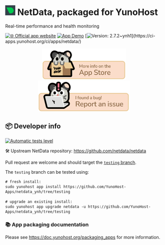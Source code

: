 <!--
N.B.: This README was automatically generated by <https://github.com/YunoHost/apps_tools/blob/main/readme_generator>
It shall NOT be edited by hand.
-->

<h1>
  <img src="https://raw.githubusercontent.com/YunoHost/apps/main/logos/netdata.png" width="32px" alt="Logo of NetData">
  NetData, packaged for YunoHost
</h1>

Real-time performance and health monitoring

[![🌐 Official app website](https://img.shields.io/badge/Official_app_website-darkgreen?style=for-the-badge)](http://my-netdata.io)
[![App Demo](https://img.shields.io/badge/App_Demo-blue?style=for-the-badge)](https://learn.netdata.cloud/docs/agent/demo-sites/)
[![Version: 2.7.2~ynh1](https://img.shields.io/badge/Version-2.7.2~ynh1-rgb(18,138,11)?style=for-the-badge)](https://ci-apps.yunohost.org/ci/apps/netdata/)

<div align="center">
<a href="https://apps.yunohost.org/app/netdata"><img height="100px" src="https://github.com/YunoHost/yunohost-artwork/raw/refs/heads/main/badges/neopossum-badges/badge_more_info_on_the_appstore.svg"/></a>
<a href="https://github.com/YunoHost-Apps/netdata_ynh/issues"><img height="100px" src="https://github.com/YunoHost/yunohost-artwork/raw/refs/heads/main/badges/neopossum-badges/badge_report_an_issue.svg"/></a>
</div>

## 📦 Developer info

[![Automatic tests level](https://apps.yunohost.org/badge/cilevel/netdata)](https://ci-apps.yunohost.org/ci/apps/netdata/)

🛠️ Upstream NetData repository: <https://github.com/netdata/netdata>

Pull request are welcome and should target the [`testing` branch](https://github.com/YunoHost-Apps/netdata_ynh/tree/testing).

The `testing` branch can be tested using:
```
# fresh install:
sudo yunohost app install https://github.com/YunoHost-Apps/netdata_ynh/tree/testing

# upgrade an existing install:
sudo yunohost app upgrade netdata -u https://github.com/YunoHost-Apps/netdata_ynh/tree/testing
```

### 📚 App packaging documentation

Please see <https://doc.yunohost.org/packaging_apps> for more information.